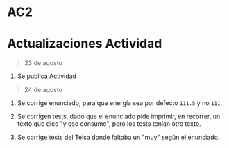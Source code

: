 # AC2

# Actualizaciones Actividad

> 23 de agosto

1. Se publica Actividad

> 24 de agosto

1. Se corrige enunciado, para que energía sea por defecto `111.5` y no `111`.

2. Se corrigen tests, dado que el enunciado pide imprimir, en recorrer, un texto que dice "y eso consume", pero los tests tenían otro texto.

3. Se corrige tests del Telsa donde faltaba un "muy" según el enunciado.
